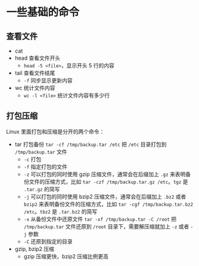 # 一些基础的命令

## 查看文件

- cat
- head 查看文件开头
  - `head -5 <file>`，显示开头 5 行的内容
- tail 查看文件结尾
  - `-f` 同步显示更新内容
- wc 统计文件内容
  - `wc -l <file>` 统计文件内容有多少行
  
## 打包压缩

Linux 里面打包和压缩是分开的两个命令：

- tar 打包备份 `tar -cf /tmp/backup.tar /etc` 把 `/etc` 目录打包到 `/tmp/backup.tar` 文件
  - `-c` 打包
  - `-f` 指定打包的文件
  - `-z` 可以打包的同时使用 gzip 压缩文件，通常会在后缀加上 `.gz` 来表明备份文件的压缩方式，比如 `tar -czf /tmp/backup.tar.gz /etc`。`tgz` 是 `.tar.gz` 的简写
  - `-j` 可以打包的同时使用 bzip2 压缩文件，通常会在后缀加上 `.bz2` 或者 `bzip2` 来表明备份文件的压缩方式，比如 `tar -cgf /tmp/backup.tar.bz2 /etc`。`tbz2` 是 `.tar.bz2` 的简写
  - `-x`  从备份文件中还原文件 `tar -xf /tmp/backup.tar -C /root` 把 `/tmp/backup.tar` 文件还原到 `/root` 目录下，需要解压缩就加上 `-z` 或者 `-j` 参数
  - `-C` 还原到指定的目录
- gzip, bzip2 压缩
  - gzip 压缩更快，bzip2 压缩比例更高
